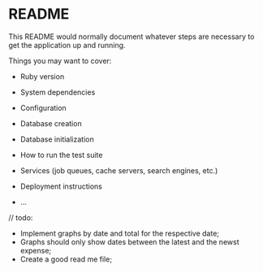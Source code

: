 # README

This README would normally document whatever steps are necessary to get the
application up and running.

Things you may want to cover:

* Ruby version

* System dependencies

* Configuration

* Database creation

* Database initialization

* How to run the test suite

* Services (job queues, cache servers, search engines, etc.)

* Deployment instructions

* ...


// todo:

- Implement graphs by date and total for the respective date;
- Graphs should only show dates between the latest and the newst expense;
- Create a good read me file;

